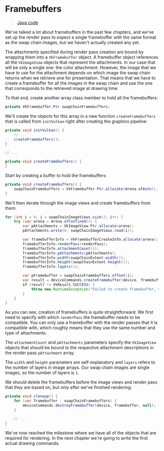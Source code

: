 # Framebuffers

> [Java code](https://github.com/chuigda/vulkan4j/tree/master/tutorial/src/main/java/tutorial/vulkan/part04/ch13/Main.java)

We've talked a lot about framebuffers in the past few chapters, and we've set up the render pass to expect a single framebuffer with the same format as the swap chain images, but we haven't actually created any yet.

The attachments specified during render pass creation are bound by wrapping them into a `VkFramebuffer` object. A framebuffer object references all the `VkImageView` objects that represent the attachments. In our case that will be only a single one: the color attachment. However, the image that we have to use for the attachment depends on which image the swap chain returns when we retrieve one for presentation. That means that we have to create a framebuffer for all the images in the swap chain and use the one that corresponds to the retrieved image at drawing time.

To that end, create another array class member to hold all the framebuffers:

```java
private VkFramebuffer.Ptr swapChainFramebuffers;
```

We'll create the objects for this array in a new function `createFramebuffers` that is called from `initVulkan` right after creating the graphics pipeline:

```java
private void initVulkan() {
    // ...
    createFramebuffers();
}

// ...

private void createFramebuffers() {
}
```

Start by creating a buffer to hold the framebuffers:

```java
private void createFramebuffers() {
    swapChainFramebuffers = VkFramebuffer.Ptr.allocate(Arena.ofAuto(), swapChainImageViews.size());
}
```

We'll then iterate through the image views and create framebuffers from them:

```java
for (int i = 0; i < swapChainImageViews.size(); i++) {
    try (var arena = Arena.ofConfined()) {
        var pAttachments = VkImageView.Ptr.allocate(arena);
        pAttachments.write(0, swapChainImageViews.read(i));

        var framebufferInfo = VkFramebufferCreateInfo.allocate(arena);
        framebufferInfo.renderPass(renderPass);
        framebufferInfo.attachmentCount(1);
        framebufferInfo.pAttachments(pAttachments);
        framebufferInfo.width(swapChainExtent.width());
        framebufferInfo.height(swapChainExtent.height());
        framebufferInfo.layers(1);

        var pFramebuffer = swapChainFramebuffers.offset(i);
        var result = deviceCommands.createFramebuffer(device, framebufferInfo, null, pFramebuffer);
        if (result != VkResult.SUCCESS) {
            throw new RuntimeException("Failed to create framebuffer, vulkan error code: " + VkResult.explain(result));
        }
    }
}
```

As you can see, creation of framebuffers is quite straightforward. We first need to specify with which `renderPass` the framebuffer needs to be compatible. You can only use a framebuffer with the render passes that it is compatible with, which roughly means that they use the same number and type of attachments.

The `attachmentCount` and `pAttachments` parameters specify the `VkImageView` objects that should be bound to the respective attachment descriptions in the render pass `pAttachment` array.

The `width` and `height` parameters are self-explanatory and `layers` refers to the number of layers in image arrays. Our swap chain images are single images, so the number of layers is `1`.

We should delete the framebuffers before the image views and render pass that they are based on, but only after we've finished rendering:

```java
private void clenaup() {
    for (var framebuffer : swapChainFramebuffers) {
        deviceCommands.destroyFramebuffer(device, framebuffer, null);
    }

    // ...
}
```

We've now reached the milestone where we have all of the objects that are required for rendering. In the next chapter we're going to write the first actual drawing commands.
